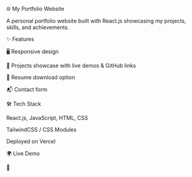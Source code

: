 🌐 My Portfolio Website

A personal portfolio website built with React.js showcasing my projects, skills, and achievements.

✨ Features

🖥️ Responsive design

📂 Projects showcase with live demos & GitHub links

📄 Resume download option

📬 Contact form

🛠️ Tech Stack

React.js, JavaScript, HTML, CSS

TailwindCSS / CSS Modules

Deployed on Vercel

🌍 Live Demo

🔗